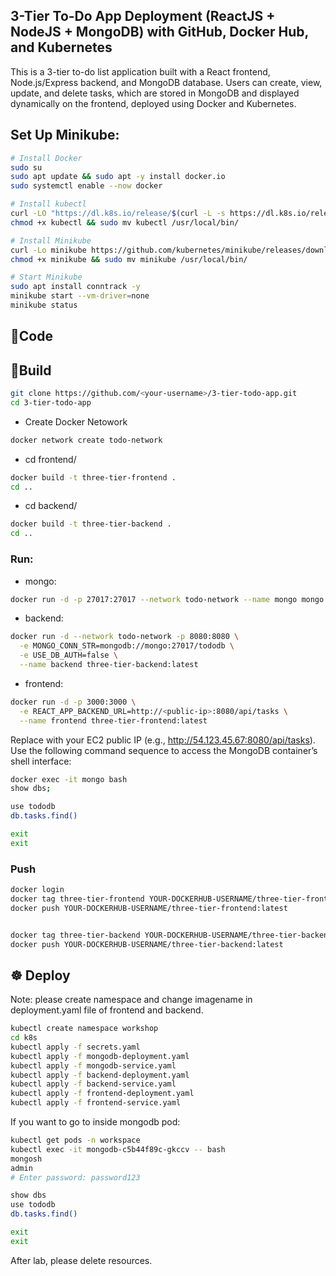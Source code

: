 ## 3-Tier To-Do App Deployment (ReactJS + NodeJS + MongoDB) with GitHub, Docker Hub, and Kubernetes

This is a 3-tier to-do list application built with a React frontend, Node.js/Express backend, and MongoDB database. Users can create, view, update, and delete tasks, which are stored in MongoDB and displayed dynamically on the frontend, deployed using Docker and Kubernetes.

## Set Up Minikube:

```bash
# Install Docker
sudo su
sudo apt update && sudo apt -y install docker.io
sudo systemctl enable --now docker

# Install kubectl
curl -LO "https://dl.k8s.io/release/$(curl -L -s https://dl.k8s.io/release/stable.txt)/bin/linux/amd64/kubectl"
chmod +x kubectl && sudo mv kubectl /usr/local/bin/

# Install Minikube
curl -Lo minikube https://github.com/kubernetes/minikube/releases/download/v1.24.0/minikube-linux-amd64
chmod +x minikube && sudo mv minikube /usr/local/bin/

# Start Minikube
sudo apt install conntrack -y
minikube start --vm-driver=none
minikube status
```

## 📜Code
## 🐳Build
```bash
git clone https://github.com/<your-username>/3-tier-todo-app.git
cd 3-tier-todo-app
```

- Create Docker Netowork
```bash
docker network create todo-network
```
- cd frontend/
```bash
docker build -t three-tier-frontend .
cd ..
```
- cd backend/
```bash
docker build -t three-tier-backend .
cd ..
```

### Run:
- mongo:
```bash
docker run -d -p 27017:27017 --network todo-network --name mongo mongo:latest
```
- backend:
```bash
docker run -d --network todo-network -p 8080:8080 \
  -e MONGO_CONN_STR=mongodb://mongo:27017/tododb \
  -e USE_DB_AUTH=false \
  --name backend three-tier-backend:latest
```

- frontend:
```bash
docker run -d -p 3000:3000 \
  -e REACT_APP_BACKEND_URL=http://<public-ip>:8080/api/tasks \
  --name frontend three-tier-frontend:latest
```
Replace <public-ip> with your EC2 public IP (e.g., http://54.123.45.67:8080/api/tasks).
Use the following command sequence to access the MongoDB container’s shell interface:
```bash
docker exec -it mongo bash 
show dbs;

use tododb 
db.tasks.find()

exit 
exit 
```

### Push
```bash
docker login
docker tag three-tier-frontend YOUR-DOCKERHUB-USERNAME/three-tier-frontend:latest
docker push YOUR-DOCKERHUB-USERNAME/three-tier-frontend:latest


docker tag three-tier-backend YOUR-DOCKERHUB-USERNAME/three-tier-backend:latest
docker push YOUR-DOCKERHUB-USERNAME/three-tier-backend:latest

```

## ☸️ Deploy
Note: please create namespace and change imagename in deployment.yaml file of frontend and backend.
```bash
kubectl create namespace workshop
cd k8s
kubectl apply -f secrets.yaml
kubectl apply -f mongodb-deployment.yaml
kubectl apply -f mongodb-service.yaml
kubectl apply -f backend-deployment.yaml
kubectl apply -f backend-service.yaml
kubectl apply -f frontend-deployment.yaml
kubectl apply -f frontend-service.yaml
```
If you want to go to inside mongodb pod:
```bash
kubectl get pods -n workspace
kubectl exec -it mongodb-c5b44f89c-gkccv -- bash
mongosh
admin
# Enter password: password123

show dbs
use tododb 
db.tasks.find()

exit 
exit 
```

After lab, please delete resources. 
